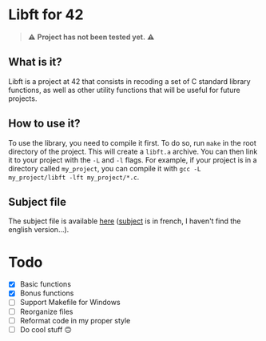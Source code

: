 # Libft for 42

> :warning: **Project has not been tested yet.** :warning:

## What is it?

Libft is a project at 42 that consists in recoding a set of C standard library functions, as well as other utility functions that will be useful for future projects.

## How to use it?

To use the library, you need to compile it first. To do so, run `make` in the root directory of the project. This will create a `libft.a` archive. You can then link it to your project with the `-L` and `-l` flags. For example, if your project is in a directory called `my_project`, you can compile it with `gcc -L my_project/libft -lft my_project/*.c`.

## Subject file

The subject file is available [here](resources/fr.subject.libft.pdf) ([subject](resources/fr.subject.libft.pdf) is in french, I haven't find the english version...).

# Todo

- [x] Basic functions
- [x] Bonus functions
- [ ] Support Makefile for Windows
- [ ] Reorganize files
- [ ] Reformat code in my proper style
- [ ] Do cool stuff :upside_down_face:
